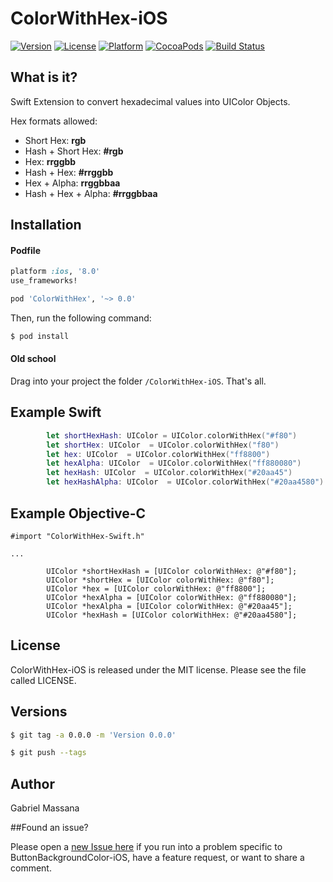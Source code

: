 # ColorWithHex-iOS

[![Version](https://img.shields.io/cocoapods/v/ColorWithHex.svg?style=flat-square)](http://cocoapods.org/pods/ColorWithHex)
[![License](https://img.shields.io/cocoapods/l/ColorWithHex.svg?style=flat-square)](http://cocoapods.org/pods/ColorWithHex)
[![Platform](https://img.shields.io/cocoapods/p/ColorWithHex.svg?style=flat-square)](http://cocoapods.org/pods/ColorWithHex)
[![CocoaPods](https://img.shields.io/cocoapods/metrics/doc-percent/ColorWithHex.svg?style=flat-square)](http://cocoapods.org/pods/ColorWithHex)
[![Build Status](https://img.shields.io/travis/GabrielMassana/ColorWithHex-iOS/master.svg?style=flat-square)](https://travis-ci.org/GabrielMassana/ColorWithHex-iOS)

##   What is it?

Swift Extension to convert hexadecimal values into UIColor Objects.

Hex formats allowed:
- Short Hex: **rgb**
- Hash + Short Hex: **#rgb**
- Hex: **rrggbb**
- Hash + Hex: **#rrggbb**
- Hex + Alpha: **rrggbbaa**
- Hash + Hex + Alpha: **#rrggbbaa**

## Installation

#### Podfile

```ruby
platform :ios, '8.0'
use_frameworks!

pod 'ColorWithHex', '~> 0.0'
```

Then, run the following command:

```bash
$ pod install
```

#### Old school

Drag into your project the folder `/ColorWithHex-iOS`. That's all.

## Example Swift

```swift
        let shortHexHash: UIColor = UIColor.colorWithHex("#f80")
        let shortHex: UIColor  = UIColor.colorWithHex("f80")
        let hex: UIColor  = UIColor.colorWithHex("ff8800")
        let hexAlpha: UIColor  = UIColor.colorWithHex("ff880080")
        let hexHash: UIColor  = UIColor.colorWithHex("#20aa45")
        let hexHashAlpha: UIColor  = UIColor.colorWithHex("#20aa4580")
```
## Example Objective-C

```objc
#import "ColorWithHex-Swift.h"

...

        UIColor *shortHexHash = [UIColor colorWithHex: @"#f80"];
        UIColor *shortHex = [UIColor colorWithHex: @"f80"];
        UIColor *hex = [UIColor colorWithHex: @"ff8800"];
        UIColor *hexAlpha = [UIColor colorWithHex: @"ff880080"];
        UIColor *hexAlpha = [UIColor colorWithHex: @"#20aa45"];
        UIColor *hexHash = [UIColor colorWithHex: @"#20aa4580"];
```
## License

ColorWithHex-iOS is released under the MIT license. Please see the file called LICENSE.

## Versions

```bash
$ git tag -a 0.0.0 -m 'Version 0.0.0'

$ git push --tags
```

## Author

Gabriel Massana

##Found an issue?

Please open a [new Issue here](https://github.com/GabrielMassana/ColorWithHex-iOS/issues/new) if you run into a problem specific to ButtonBackgroundColor-iOS, have a feature request, or want to share a comment.
